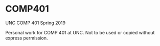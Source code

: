 # COMP401
UNC COMP 401 Spring 2019

Personal work for COMP 401 at UNC. Not to be used or copied without express permission.
